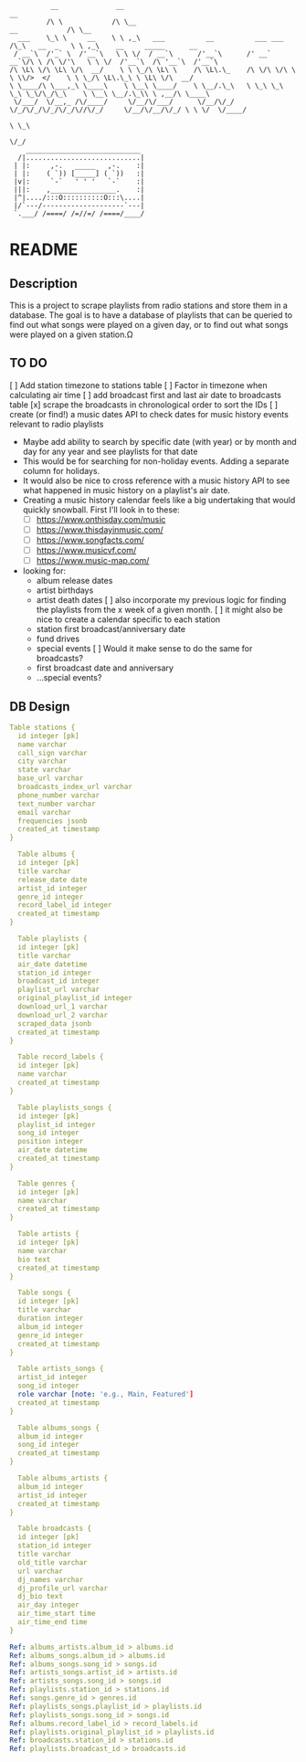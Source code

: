 ```
          __              __                                                        __                               
         /\ \            /\ \__                                      __            /\ \__                            
  ___    \_\ \     __    \ \ ,_\   ___          __          ___ ___ /\_\   __  _   \ \ ,_\    __     _____      __   
 / __`\  /'_` \  /'__`\   \ \ \/  / __`\      /'__`\      /' __` __`\/\ \ /\ \/'\   \ \ \/  /'__`\  /\ '__`\  /'__`\ 
/\ \L\ \/\ \L\ \/\  __/    \ \ \_/\ \L\ \    /\ \L\.\_    /\ \/\ \/\ \ \ \\/>  </    \ \ \_/\ \L\.\_\ \ \L\ \/\  __/ 
\ \____/\ \___,_\ \____\    \ \__\ \____/    \ \__/.\_\   \ \_\ \_\ \_\ \_\/\_/\_\    \ \__\ \__/.\_\\ \ ,__/\ \____\
 \/___/  \/__,_ /\/____/     \/__/\/___/      \/__/\/_/    \/_/\/_/\/_/\/_/\//\/_/     \/__/\/__/\/_/ \ \ \/  \/____/
                                                                                                       \ \_\         
                                                                                                        \/_/         
    ____________________________
  /|............................|
 | |:     ,-.   _____   ,-.    :|
 | |:    ( `)) [_____] ( `))   :|
 |v|:     `-`   ' ' '   `-`    :|
 |||:    ,________________.    :|
 |^|..../:::O::::::::::O:::\....|
 |/`---/--------------------`---|
 `.___/ /====/ /=//=/ /====/____/
```
# README
## Description
This is a project to scrape playlists from radio stations and store them in a database. The goal is to have a database of playlists that can be queried to find out what songs were played on a given day, or to find out what songs were played on a given station.Ω

## TO DO
[ ] Add station timezone to stations table
  [ ] Factor in timezone when calculating air time
[ ] add broadcast first and last air date to broadcasts table
[x] scrape the broadcasts in chronological order to sort the IDs
[ ] create (or find!) a music dates API to check dates for music history events relevant to radio playlists
  - Maybe add ability to search by specific date (with year) or by month and day for any year and see playlists for that date
  - This would be for searching for non-holiday events. Adding a separate column for holidays.
  - It would also be nice to cross reference with a music history API to see what happened in music history on a playlist's air date.
  - Creating a music history calendar feels like a big undertaking that would quickly snowball. First I'll look in to these:
    - [ ] https://www.onthisday.com/music
    - [ ] https://www.thisdayinmusic.com/
    - [ ] https://www.songfacts.com/
    - [ ] https://www.musicvf.com/
    - [ ] https://www.music-map.com/
  - looking for:
    - album release dates
    - artist birthdays
    - artist death dates
[ ] also incorporate my previous logic for finding the playlists from the x week of a given month.
[ ] it might also be nice to create a calendar specific to each station
    - station first broadcast/anniversary date
    - fund drives
    - special events
[ ] Would it make sense to do the same for broadcasts?
    - first broadcast date and anniversary
    - ...special events?


## DB Design
```yaml
Table stations {
  id integer [pk]
  name varchar
  call_sign varchar
  city varchar
  state varchar
  base_url varchar
  broadcasts_index_url varchar
  phone_number varchar
  text_number varchar
  email varchar
  frequencies jsonb
  created_at timestamp
}

  Table albums {
  id integer [pk]
  title varchar
  release_date date
  artist_id integer
  genre_id integer
  record_label_id integer
  created_at timestamp
}

  Table playlists {
  id integer [pk]
  title varchar
  air_date datetime
  station_id integer
  broadcast_id integer
  playlist_url varchar
  original_playlist_id integer
  download_url_1 varchar
  download_url_2 varchar
  scraped_data jsonb
  created_at timestamp
}

  Table record_labels {
  id integer [pk]
  name varchar
  created_at timestamp
}

  Table playlists_songs {
  id integer [pk]
  playlist_id integer
  song_id integer
  position integer
  air_date datetime
  created_at timestamp
}

  Table genres {
  id integer [pk]
  name varchar
  created_at timestamp
}

  Table artists {
  id integer [pk]
  name varchar
  bio text
  created_at timestamp
}

  Table songs {
  id integer [pk]
  title varchar
  duration integer
  album_id integer
  genre_id integer
  created_at timestamp
}

  Table artists_songs {
  artist_id integer
  song_id integer
  role varchar [note: 'e.g., Main, Featured']
  created_at timestamp
}

  Table albums_songs {
  album_id integer
  song_id integer
  created_at timestamp
}

  Table albums_artists {
  album_id integer
  artist_id integer
  created_at timestamp
}

  Table broadcasts {
  id integer [pk]
  station_id integer
  title varchar
  old_title varchar
  url varchar
  dj_names varchar
  dj_profile_url varchar
  dj_bio text
  air_day integer
  air_time_start time
  air_time_end time
}

Ref: albums_artists.album_id > albums.id
Ref: albums_songs.album_id > albums.id
Ref: albums_songs.song_id > songs.id
Ref: artists_songs.artist_id > artists.id
Ref: artists_songs.song_id > songs.id
Ref: playlists.station_id > stations.id
Ref: songs.genre_id > genres.id
Ref: playlists_songs.playlist_id > playlists.id
Ref: playlists_songs.song_id > songs.id
Ref: albums.record_label_id > record_labels.id
Ref: playlists.original_playlist_id > playlists.id
Ref: broadcasts.station_id > stations.id 
Ref: playlists.broadcast_id > broadcasts.id
```